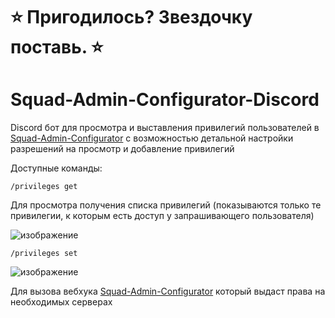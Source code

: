 # **⭐ Пригодилось? Звездочку поставь. ⭐**

# Squad-Admin-Configurator-Discord

Discord бот для просмотра и выставления привилегий пользователей в [Squad-Admin-Configurator](https://github.com/ar1ocker/Squad-Admin-Configurator) с возможностью детальной настройки разрешений на просмотр и добавление привилегий

Доступные команды:
```console
/privileges get
```

Для просмотра получения списка привилегий (показываются только те привилегии, к которым есть доступ у запрашивающего пользователя)

![изображение](https://github.com/ar1ocker/Squad-Admin-Configurator-Discord/assets/109543340/ec951ab4-8be2-4b2f-b517-335cd5472f84)

```console
/privileges set
```

![изображение](https://github.com/ar1ocker/Squad-Admin-Configurator-Discord/assets/109543340/db8d54e0-088e-4ce5-9364-92e9cd633103)

Для вызова вебхука [Squad-Admin-Configurator](https://github.com/ar1ocker/Squad-Admin-Configurator) который выдаст права на необходимых серверах

